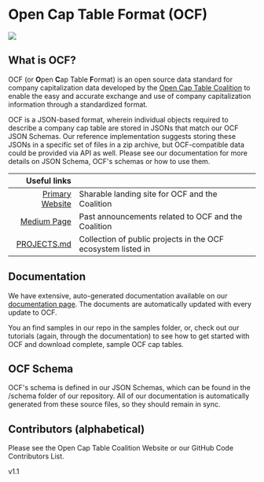 # Open Cap Table Format (OCF)

![](./images/ocf_mark.png)

## What is OCF?

OCF (or **O**pen **C**ap Table **F**ormat) is an open source data standard for company capitalization data developed by the [Open Cap Table Coalition](https://opencaptablecoalition.com) to enable the easy and accurate exchange and use of company capitalization information through a standardized format.

OCF is a JSON-based format, wherein individual objects required to describe a company cap table are stored in JSONs that match our OCF JSON Schemas. Our reference implementation suggests storing these JSONs in a specific set of files in a zip archive, but OCF-compatible data could be provided via API as well. Please see our documentation for more details on JSON Schema, OCF's schemas or how to use them.

|                                              Useful links |                                                              |
| --------------------------------------------------------: | ------------------------------------------------------------ |
| [Primary Website](https://www.opencaptablecoalition.com/) | Sharable landing site for OCF and the Coalition              |
|           [Medium Page](https://medium.com/@opencaptable) | Past announcements related to OCF and the Coalition          |
|                          [PROJECTS.md](/docs/PROJECTS.md) | Collection of public projects in the OCF ecosystem listed in |

## Documentation

We have extensive, auto-generated documentation available on our [documentation page](https://open-cap-table-coalition.github.io/Open-Cap-Format-OCF/). The documents are automatically updated with every update to OCF.

You an find samples in our repo in the samples folder, or, check out our tutorials (again, through the documentation) to see how to get started with OCF and download complete, sample OCF cap tables.

## OCF Schema

OCF's schema is defined in our JSON Schemas, which can be found in the /schema folder of our repository. All of our documentation is automatically generated from these source files, so they should remain in sync.

## Contributors (alphabetical)

Please see the Open Cap Table Coalition Website or our GitHub Code Contributors List.

v1.1
